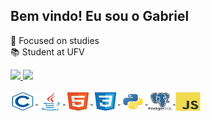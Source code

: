 ## Bem vindo! Eu sou o Gabriel
🎯 Focused on studies <br>
📚 Student at UFV

<div>
  <a href="https://github.com/Gabrie1Alves">
  <img height="180em" src="https://github-readme-stats.vercel.app/api?username=Gabrie1Alves&show_icons=true&theme=dark&include_all_commits=true&count_private=true"/>
  <img height="180em" src="https://github-readme-stats.vercel.app/api/top-langs/?username=Gabrie1Alves&layout=compact&langs_count=7&theme=dark"/>
</div>
  
  <div style="display: inline_block"><br>
  <img align="center" alt="Gabriel-c" height="30" width="40" src="https://github.com/devicons/devicon/blob/master/icons/c/c-line.svg">
  <img align="center" alt="Gabriel-java" height="30" width="40" src="https://github.com/devicons/devicon/blob/master/icons/java/java-original.svg">
  <img align="center" alt="Gabriel-html5" height="30" width="40" src="https://github.com/devicons/devicon/blob/master/icons/html5/html5-original.svg">
  <img align="center" alt="Gabriel-css3" height="30" width="40" src="https://github.com/devicons/devicon/blob/master/icons/css3/css3-original.svg">
  <img align="center" alt="Gabriel-python" height="30" width="40" src="https://github.com/devicons/devicon/blob/master/icons/python/python-original.svg">
  <img align="center" alt="Gabriel-sql" height="30" width="40" src="https://github.com/devicons/devicon/blob/master/icons/postgresql/postgresql-original-wordmark.svg">
  <img align="center" alt="Gabriel-js" height="30" width="40" src="https://github.com/devicons/devicon/blob/master/icons/javascript/javascript-original.svg">
</div>
